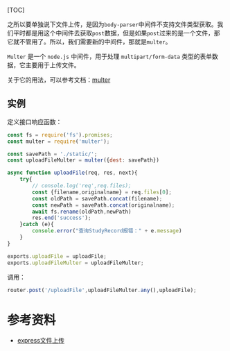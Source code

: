 [TOC]

之所以要单独说下文件上传，是因为`body-parser`中间件不支持文件类型获取。我们平时都是用这个中间件去获取`post`数据，但是如果`post`过来的是一个文件，那它就不管用了。所以，我们需要新的中间件，那就是`multer`。

`Multer` 是一个 `node.js` 中间件，用于处理 `multipart/form-data` 类型的表单数据，它主要用于上传文件。

关于它的用法，可以参考文档：[multer](https://www.npmjs.com/package/multer)

## 实例
定义接口响应函数：
```js
const fs = require('fs').promises;
const multer = require('multer');

const savePath = './static/';
const uploadFileMulter = multer({dest: savePath})

async function uploadFile(req, res, next){
    try{
        // console.log('req',req.files);
        const {filename,originalname} = req.files[0];
        const oldPath = savePath.concat(filename);
        const newPath = savePath.concat(originalname);
        await fs.rename(oldPath,newPath)
        res.end('success');
    }catch (e){
        console.error("查询StudyRecord报错：" + e.message)
    }
}

exports.uploadFile = uploadFile;
exports.uploadFileMulter = uploadFileMulter;
```

调用：
```js
router.post('/uploadFile',uploadFileMulter.any(),uploadFile);
```

# 参考资料
- [express文件上传](https://wungjyan.github.io/2018/03/19/upload-file/)
